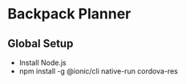 # Backpack Planner

## Global Setup

* Install Node.js
* npm install -g @ionic/cli native-run cordova-res
